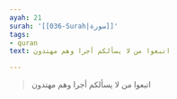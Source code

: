 ```yaml
---
ayah: 21
surah: '[[036-Surah|سورة]]'
tags:
- quran
text: اتبعوا من لا يسألكم أجرا وهم مهتدون

---
```

> اتبعوا من لا يسألكم أجرا وهم مهتدون
